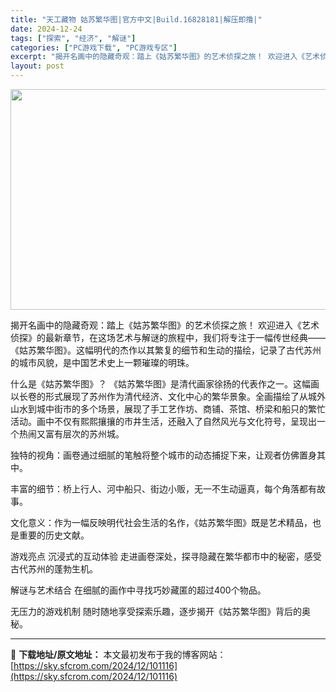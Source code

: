 ```yaml
---
title: "天工藏物 姑苏繁华图|官方中文|Build.16828181|解压即撸|"
date: 2024-12-24
tags: ["探索", "经济", "解谜"]
categories: ["PC游戏下载", "PC游戏专区"]
excerpt: "揭开名画中的隐藏奇观：踏上《姑苏繁华图》的艺术侦探之旅！ 欢迎进入《艺术侦探》的最新章节，在这场艺术与解谜的旅程中，我们将专注于一幅传世经典——《姑苏繁华图》。这幅明代的杰作以其繁复的细节和生动的描绘，记录了古代苏州的城市风貌，是中国艺术史上一颗璀璨的明珠。 什么是《姑苏繁华图》？ 《姑苏繁华图》是&hellip;"
layout: post
---
```


<img class="aligncenter size-full wp-image-101112" src="https://sky.sfcrom.com/wp-content/uploads/2024/12/2024122406533251.webp" alt="" width="616" height="353" />

揭开名画中的隐藏奇观：踏上《姑苏繁华图》的艺术侦探之旅！
欢迎进入《艺术侦探》的最新章节，在这场艺术与解谜的旅程中，我们将专注于一幅传世经典——《姑苏繁华图》。这幅明代的杰作以其繁复的细节和生动的描绘，记录了古代苏州的城市风貌，是中国艺术史上一颗璀璨的明珠。

什么是《姑苏繁华图》？
《姑苏繁华图》是清代画家徐扬的代表作之一。这幅画以长卷的形式展现了苏州作为清代经济、文化中心的繁华景象。全画描绘了从城外山水到城中街市的多个场景，展现了手工艺作坊、商铺、茶馆、桥梁和船只的繁忙活动。画中不仅有熙熙攘攘的市井生活，还融入了自然风光与文化符号，呈现出一个热闹又富有层次的苏州城。

独特的视角：画卷通过细腻的笔触将整个城市的动态捕捉下来，让观者仿佛置身其中。

丰富的细节：桥上行人、河中船只、街边小贩，无一不生动逼真，每个角落都有故事。

文化意义：作为一幅反映明代社会生活的名作，《姑苏繁华图》既是艺术精品，也是重要的历史文献。

游戏亮点
沉浸式的互动体验
走进画卷深处，探寻隐藏在繁华都市中的秘密，感受古代苏州的蓬勃生机。

解谜与艺术结合
在细腻的画作中寻找巧妙藏匿的超过400个物品。

无压力的游戏机制
随时随地享受探索乐趣，逐步揭开《姑苏繁华图》背后的奥秘。

---
📖 **下载地址/原文地址：** 本文最初发布于我的博客网站：[https://sky.sfcrom.com/2024/12/101116](https://sky.sfcrom.com/2024/12/101116)
